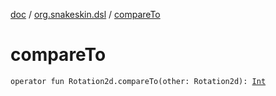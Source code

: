 [doc](../index.md) / [org.snakeskin.dsl](index.md) / [compareTo](./compare-to.md)

# compareTo

`operator fun Rotation2d.compareTo(other: Rotation2d): `[`Int`](https://kotlinlang.org/api/latest/jvm/stdlib/kotlin/-int/index.html)